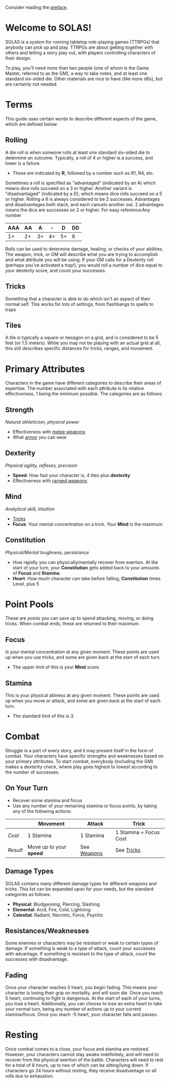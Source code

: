 Consider reading the [preface](Preface.md).

# Welcome to SOLAS!
SOLAS is a system for running tabletop role-playing games (TTRPGs) that anybody can pick up and play. TTRPGs are about getting together with others and letting a story play out, with players controlling characters of their design.

To play, you'll need more than two people (one of whom is the Game Master, referred to as the GM), a way to take notes, and at least one standard six-sided die. Other materials are nice to have (like more d6s), but are certainly not needed.

# Terms
This guide uses certain words to describe different aspects of the game, which are defined below:

## Rolling
A die roll is when someone rolls at least one standard six-sided die to determine an outcome. Typically, a roll of 4 or higher is a success, and lower is a failure.
-  These are indicated by **R**, followed by a number such as R1, R4, etc.

Sometimes a roll is specified as "advantaged" (indicated by an A) which means dice rolls succeed on a 3 or higher. Another variant is "disadvantaged" (indicated by a D), which means dice rolls succeed on a 5 or higher. Rolling a 6 is always considered to be 2 successes. Advantages and disadvantages both stack, and each cancels another out. 2 advantages means the dice are successes on 2 or higher. For easy reference:Any number

|AAA|AA|A|-|D|DD|
|-|-|-|-|-|-|
|1+|2+|3+|4+|5+|6|

Rolls can be used to determine damage, healing, or checks of your abilities. The weapon, trick, or GM will describe what you are trying to accomplish and what attribute you will be using. If your GM calls for a Dexterity roll (perhaps you've activated a trap!), you would roll a number of dice equal to your dexterity score, and count your successes.

## Tricks
Something that a character is able to do which isn't an aspect of their normal self. This works for lots of settings, from flashbangs to spells to traps

## Tiles
A tile is typically a square or hexagon on a grid, and is considered to be 5 feet (or 1.5 meters). While you may not be playing with an actual grid at all, this still describes specific distances for tricks, ranges, and movement.

# Primary Attributes
Characters in the game have different categories to describe their areas of expertise. The number associated with each attribute is its relative effectiveness, 1 being the minimum possible. The categories are as follows:

## Strength
*Natural athleticism, physical power*
- Effectiveness with [melee weapons](Weapons.md)
- What [armor](Armor.md) you can wear

## Dexterity
*Physical agility, reflexes, precision*
- **Speed**: How fast your character is, 4 tiles plus **dexterity**
- Effectiveness with [ranged weapons](Weapons.md)

## Mind
*Analytical skill, intuition*
- [Tricks](tricks.md)
- **Focus**: Your mental concentration on a trick. Your **Mind** is the maximum

## Constitution
*Physical/Mental toughness, persistance*
- How rapidly you can physically/mentally recover from exertion. At the start of your turn, your **Constitution** gets added back to your amounts of **Focus** and **Stamina**.
- **Heart**: How much character can take before falling, **Constitution** times Level, plus 5

# Point Pools
These are points you can save up to spend attacking, moving, or doing tricks. When combat ends, these are returned to their maximum.

## Focus
Is your mental concentration at any given moment. These points are used up when you use tricks, and some are given back at the start of each turn.
- The upper limit of this is your **Mind** score.

## Stamina
This is your physical ablness at any given moment. These points are used up when you move or attack, and some are given back at the start of each turn.
- The standard limit of this is 3.

# Combat
Struggle is a part of every story, and it may present itself in the form of combat. Your characters have specific strengths and weaknesses based on your primary attributes. To start combat, everybody (including the GM) makes a dexterity check, where play goes highest to lowest according to the number of successes.

## On Your Turn
- Recover some stamina and focus
- Use any number of your remaining stamina or focus points, by taking any of the following actions:

| |Movement|Attack|Trick|
|-|-|-|-|
|*Cost*|1 Stamina|1 Stamina|1 Stamina + Focus Cost|
|*Result*|Move up to your **speed**|See [Weapons](Weapons.md)|See [Tricks](Tricks.md)|

## Damage Types
SOLAS contains many different damage types for different weapons and tricks. This list can be expanded upon for your needs, but the standard categories as follows:
- **Physical**: Bludgeoning, Piercing, Slashing
- **Elemental**: Acid, Fire, Cold, Lightning
- **Celestial**: Radiant, Necrotic, Force, Psychic

## Resistances/Weaknesses
Some enemies or characters may be resistant or weak to certain types of damage. If something is weak to a type of attack, count your successes with advantage. If something is resistant to the type of attack, count the successes with disadvantage.

## Fading
Once your character reaches 0 heart, you begin fading. This means your character is losing their grip on mortality, and will soon die. Once you reach 0 heart, continuing to fight is dangerous. At the start of each of your turns, you lose a heart. Additionally, you can choose to lose an extra heart to take your normal turn, being any number of actions up to your current stamina/focus. Once you reach -5 heart, your character falls and passes.

# Resting
Once combat comes to a close, your focus and stamina are restored. However, your characters cannot stay awake indefinitely, and will need to recover from the physical exertion of the battle. Characters will need to rest for a total of 8 hours, up to two of which can be sitting/lying down. If characters go 24 hours without resting, they receive disadvantage on all rolls due to exhaustion.